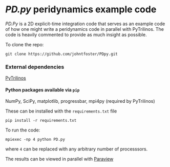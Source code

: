 _PD.py_ peridynamics example code
===============================

_PD.Py_ is a 2D explicit-time integration code that serves as an example code
of how one might write a peridynamics code in parallel with PyTrilinos. The
code is heavily commented to provide as much insight as possible.

To clone the repo:

````
git clone https://github.com/johntfoster/PDpy.git
````

### External dependencies ###
[PyTrilinos](http://trilinos.sandia.gov/packages/pytrilinos/)

#### Python packages available via `pip` ####
NumPy, SciPy, matplotlib, progressbar, mpi4py (required by PyTrilinos)

These can be installed with the `requirements.txt` file

````
pip install -r requirements.txt
````

To run the code:

````
mpiexec -np 4 python PD.py
````

where `4` can be replaced with any arbitrary number of processsors.

The results can be viewed in parallel with [Paraview](http://www.paraview.org/)

